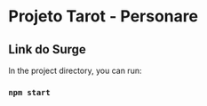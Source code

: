 # Projeto Tarot - Personare 

## Link do Surge

In the project directory, you can run:

### `npm start`


